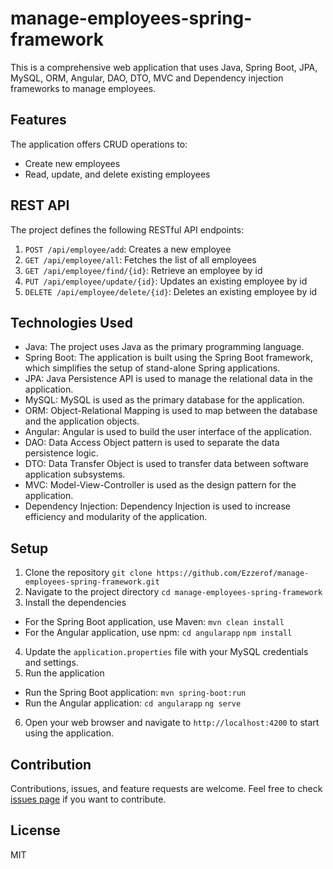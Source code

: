 # manage-employees-spring-framework

This is a comprehensive web application that uses Java, Spring Boot, JPA, MySQL, ORM, Angular, DAO, DTO, MVC and Dependency injection frameworks to manage employees.

## Features

The application offers CRUD operations to:
- Create new employees
- Read, update, and delete existing employees

## REST API

The project defines the following RESTful API endpoints:

1. `POST /api/employee/add`: Creates a new employee
2. `GET /api/employee/all`: Fetches the list of all employees
3. `GET /api/employee/find/{id}`: Retrieve an employee by id
4. `PUT /api/employee/update/{id}`: Updates an existing employee by id
5. `DELETE /api/employee/delete/{id}`: Deletes an existing employee by id

## Technologies Used

- Java: The project uses Java as the primary programming language.
- Spring Boot: The application is built using the Spring Boot framework, which simplifies the setup of stand-alone Spring applications.
- JPA: Java Persistence API is used to manage the relational data in the application.
- MySQL: MySQL is used as the primary database for the application.
- ORM: Object-Relational Mapping is used to map between the database and the application objects.
- Angular: Angular is used to build the user interface of the application.
- DAO: Data Access Object pattern is used to separate the data persistence logic.
- DTO: Data Transfer Object is used to transfer data between software application subsystems.
- MVC: Model-View-Controller is used as the design pattern for the application.
- Dependency Injection: Dependency Injection is used to increase efficiency and modularity of the application.

## Setup

1. Clone the repository
  ```git clone https://github.com/Ezzerof/manage-employees-spring-framework.git```
2. Navigate to the project directory
  ```cd manage-employees-spring-framework```
3. Install the dependencies
- For the Spring Boot application, use Maven:
  ``` mvn clean install ```
- For the Angular application, use npm:
  ``` cd angularapp ```
  ``` npm install ```
4. Update the `application.properties` file with your MySQL credentials and settings.
5. Run the application
- Run the Spring Boot application:
  ``` mvn spring-boot:run ```
- Run the Angular application:
  ``` cd angularapp ```
  ``` ng serve ```
6. Open your web browser and navigate to `http://localhost:4200` to start using the application.

## Contribution

Contributions, issues, and feature requests are welcome. Feel free to check [issues page](https://github.com/yourusername/manage-employees-spring-framework/issues) if you want to contribute.

## License

MIT
